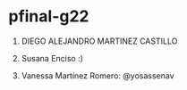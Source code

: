 # pfinal-g22

1. DIEGO ALEJANDRO MARTINEZ CASTILLO

2. Susana Enciso :)

3. Vanessa Martínez Romero: @yosassenav
